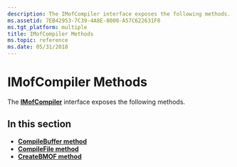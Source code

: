 ```yaml
---
description: The IMofCompiler interface exposes the following methods.
ms.assetid: 7EB42953-7C39-4A8E-8000-A57C622631F0
ms.tgt_platform: multiple
title: IMofCompiler Methods
ms.topic: reference
ms.date: 05/31/2018
---
```


# IMofCompiler Methods

The [**IMofCompiler**](/windows/desktop/api/Wbemcli/nn-wbemcli-imofcompiler) interface exposes the following methods.

## In this section

-   [**CompileBuffer method**](/windows/desktop/api/Wbemcli/nf-wbemcli-imofcompiler-compilebuffer)
-   [**CompileFile method**](/windows/desktop/api/Wbemcli/nf-wbemcli-imofcompiler-compilefile)
-   [**CreateBMOF method**](/windows/desktop/api/Wbemcli/nf-wbemcli-imofcompiler-createbmof)

 

 



